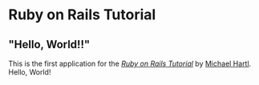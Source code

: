 # Ruby on Rails Tutorial

## "Hello, World!!"

This is the first application for the
[*Ruby on Rails Tutorial*](http://railstutorial.jp/)
by [Michael Hartl](http://www.michaelhartl.com/). Hello, World!
